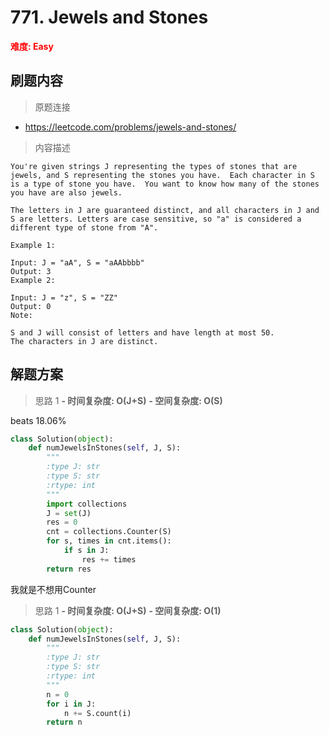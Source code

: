 # 771. Jewels and Stones

**<font color=red>难度: Easy</font>**

## 刷题内容

> 原题连接

* https://leetcode.com/problems/jewels-and-stones/

> 内容描述

```
You're given strings J representing the types of stones that are jewels, and S representing the stones you have.  Each character in S is a type of stone you have.  You want to know how many of the stones you have are also jewels.

The letters in J are guaranteed distinct, and all characters in J and S are letters. Letters are case sensitive, so "a" is considered a different type of stone from "A".

Example 1:

Input: J = "aA", S = "aAAbbbb"
Output: 3
Example 2:

Input: J = "z", S = "ZZ"
Output: 0
Note:

S and J will consist of letters and have length at most 50.
The characters in J are distinct.
```

## 解题方案

> 思路 1
****- 时间复杂度: O(J+S)**** ****- 空间复杂度: O(S)****

beats 18.06%

```python
class Solution(object):
    def numJewelsInStones(self, J, S):
        """
        :type J: str
        :type S: str
        :rtype: int
        """
        import collections
        J = set(J)
        res = 0
        cnt = collections.Counter(S)
        for s, times in cnt.items():
            if s in J:
                res += times
        return res
```
我就是不想用Counter

> 思路 1
****- 时间复杂度: O(J+S)**** ****- 空间复杂度: O(1)****
```python
class Solution(object):
    def numJewelsInStones(self, J, S):
        """
        :type J: str
        :type S: str
        :rtype: int
        """
        n = 0
        for i in J:
            n += S.count(i)
        return n
```



























